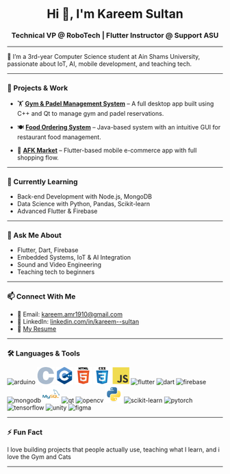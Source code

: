 <h1 align="center">Hi 👋, I'm Kareem Sultan</h1>
<h3 align="center">Technical VP @ RoboTech | Flutter Instructor @ Support ASU</h3>

---

🚀 I’m a 3rd-year Computer Science student at Ain Shams University, passionate about IoT, AI, mobile development, and teaching tech.

---

### 🔧 Projects & Work

- 🏋️ **[Gym & Padel Management System](https://github.com/DSProject2025/Gym_Management_System)** – A full desktop app built using C++ and Qt to manage gym and padel reservations.

- 🍽 **[Food Ordering System](https://github.com/kareem-kio/Food-Ordering-System)** – Java-based system with an intuitive GUI for restaurant food management.

- 🛒 **[AFK Market](https://github.com/Fady2024/Ecommerce-app)** – Flutter-based mobile e-commerce app with full shopping flow.

---

### 🌱 Currently Learning

- Back-end Development with Node.js, MongoDB
- Data Science with Python, Pandas, Scikit-learn
- Advanced Flutter & Firebase

---

### 💬 Ask Me About

- Flutter, Dart, Firebase
- Embedded Systems, IoT & AI Integration
- Sound and Video Engineering
- Teaching tech to beginners

---

### 📫 Connect With Me

- 📧 Email: [kareem.amr1910@gmail.com](mailto:kareem.amr1910@gmail.com)  
- 💼 LinkedIn: [linkedin.com/in/kareem--sultan](https://linkedin.com/in/kareem--sultan)  
- 📄 [My Resume](https://drive.google.com/file/d/16Mx7bpps9b5q66a1rk8yTVkaWVaJI8ub/view?usp=sharing)

---

### 🛠️ Languages & Tools

<p align="left">
  <img src="https://cdn.worldvectorlogo.com/logos/arduino-1.svg" alt="arduino" width="40" />
  <img src="https://raw.githubusercontent.com/devicons/devicon/master/icons/c/c-original.svg" alt="c" width="40" />
  <img src="https://raw.githubusercontent.com/devicons/devicon/master/icons/cplusplus/cplusplus-original.svg" alt="cplusplus" width="40" />
  <img src="https://raw.githubusercontent.com/devicons/devicon/master/icons/html5/html5-original-wordmark.svg" alt="html5" width="40" />
  <img src="https://raw.githubusercontent.com/devicons/devicon/master/icons/css3/css3-original-wordmark.svg" alt="css3" width="40" />
  <img src="https://raw.githubusercontent.com/devicons/devicon/master/icons/javascript/javascript-original.svg" alt="javascript" width="40" />
  <img src="https://www.vectorlogo.zone/logos/flutterio/flutterio-icon.svg" alt="flutter" width="40" />
  <img src="https://www.vectorlogo.zone/logos/dartlang/dartlang-icon.svg" alt="dart" width="40" />
  <img src="https://www.vectorlogo.zone/logos/firebase/firebase-icon.svg" alt="firebase" width="40" />
  <img src="https://www.vectorlogo.zone/logos/mongodb/mongodb-icon.svg" alt="mongodb" width="40" />
  <img src="https://raw.githubusercontent.com/devicons/devicon/master/icons/mysql/mysql-original-wordmark.svg" alt="mysql" width="40" />
  <img src="https://upload.wikimedia.org/wikipedia/commons/0/0b/Qt_logo_2016.svg" alt="qt" width="40" />
  <img src="https://www.vectorlogo.zone/logos/opencv/opencv-icon.svg" alt="opencv" width="40" />
  <img src="https://raw.githubusercontent.com/devicons/devicon/master/icons/python/python-original.svg" alt="python" width="40" />
  <img src="https://upload.wikimedia.org/wikipedia/commons/0/05/Scikit_learn_logo_small.svg" alt="scikit-learn" width="40" />
  <img src="https://www.vectorlogo.zone/logos/pytorch/pytorch-icon.svg" alt="pytorch" width="40" />
  <img src="https://www.vectorlogo.zone/logos/tensorflow/tensorflow-icon.svg" alt="tensorflow" width="40" />
  <img src="https://www.vectorlogo.zone/logos/unity3d/unity3d-icon.svg" alt="unity" width="40" />
  <img src="https://www.vectorlogo.zone/logos/figma/figma-icon.svg" alt="figma" width="40" />
</p>

---

### ⚡ Fun Fact

I love building projects that people actually use, teaching what I learn, and i love the Gym and Cats

---

